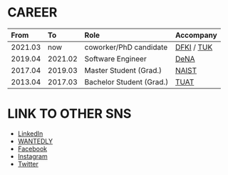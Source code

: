 # CAREER
| From    | To      | Role                     | Accompany                                                        | 
|:------- |:--------|:-------------------------|:-----------------------------------------------------------------|
| 2021.03 | now     | coworker/PhD candidate   |[DFKI](https://www.dfki.de/web/) / [TUK](https://www.uni-kl.de/)  |
| 2019.04 | 2021.02 | Software Engineer        |[DeNA](https://dena.com/jp/)                                      |
| 2017.04 | 2019.03 | Master Student (Grad.)   |[NAIST](http://www.naist.jp/en/)                                  |
| 2013.04 | 2017.03 | Bachelor Student (Grad.) |[TUAT](https://www.tuat.ac.jp/en/)                                |

# LINK TO OTHER SNS
- [LinkedIn](https://www.linkedin.com/in/ko-watanabe-linked94/)
- [WANTEDLY](https://www.wantedly.com/users/35987353)
- [Facebook](https://www.facebook.com/ko.watanabe.fb/)
- [Instagram](https://www.instagram.com/ko_watanabe_ig)
- [Twitter](https://twitter.com/ko_watanabe_jp)